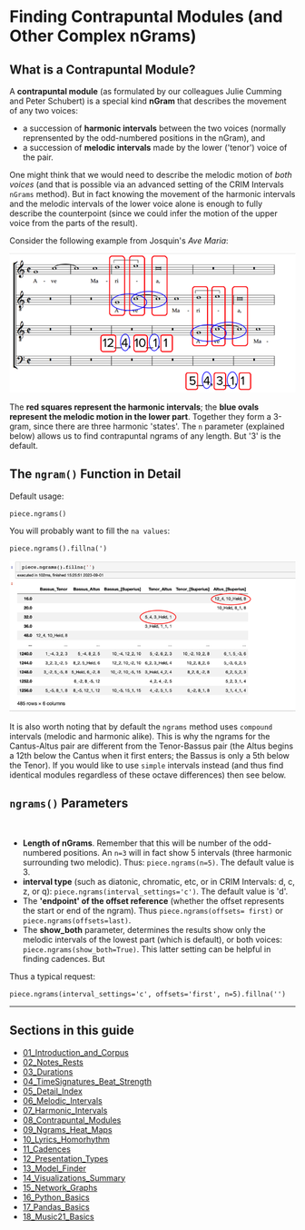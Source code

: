# Finding Contrapuntal Modules (and Other Complex nGrams)

## What is a Contrapuntal Module?
A **contrapuntal module** (as formulated by our colleagues Julie Cumming and Peter Schubert) is a special kind **nGram** that describes the movement of any two voices:  

- a succession of **harmonic intervals** between the two voices (normally reprensented by the odd-numbered positions in the nGram), and
- a succession of **melodic intervals** made by the lower ('tenor') voice of the pair.

One might think that we would need to describe the melodic motion of *both voices* (and that is possible via an advanced setting of the CRIM Intervals `nGrams` method).  But in fact knowing the movement of the harmonic intervals and the melodic intervals of the lower voice alone is enough to fully describe the counterpoint (since we could infer the motion of the upper voice from the parts of the result).

Consider the following example from Josquin's *Ave Maria*:

![Alt text](images/modules.png)

The **red squares represent the harmonic intervals**; the **blue ovals represent the melodic motion in the lower part**.  Together they form a 3-gram, since there are three harmonic 'states'. The `n` parameter (explained below) allows us to find contrapuntal ngrams of any length. But '3' is the default.

## The `ngram()` Function in Detail

Default usage:  

    piece.ngrams()

You will probably want to fill the `na values`:

    piece.ngrams().fillna(')

![Alt text](images/modules_2.png)

It is also worth noting that by default the `ngrams` method uses `compound` intervals (melodic and harmonic alike). This is why the ngrams for the Cantus-Altus pair are different from the Tenor-Bassus pair (the Altus begins a 12th below the Cantus when it first enters; the Bassus is only a 5th below the Tenor). If you would like to use `simple` intervals instead (and thus find identical modules regardless of these octave differences) then see below.

## `ngrams()` Parameters
​
* **Length of nGrams**.  Remember that this will be number of the odd-numbered positions.  An `n=3` will in fact show 5 intervals (three harmonic surrounding two melodic).  Thus: `piece.ngrams(n=5)`. The default value is 3.
* **interval type** (such as diatonic, chromatic, etc, or in CRIM Intervals: d, c, z, or q): `piece.ngrams(interval_settings='c')`.  The default value is 'd'.
* The **'endpoint' of the offset reference** (whether the offset represents the start or end of the ngram).  Thus `piece.ngrams(offsets=
first)` or `piece.ngrams(offsets=last)`. 
* The **show_both** parameter, determines the results show only the melodic intervals of the lowest part (which is default), or both voices: `piece.ngrams(show_both=True)`.  This latter setting can be helpful in finding cadences.  But 

Thus a typical request:

    piece.ngrams(interval_settings='c', offsets='first', n=5).fillna('')


-----  

## Sections in this guide

  * [01_Introduction_and_Corpus](tutorial/01_Introduction_and_Corpus.md)
  * [02_Notes_Rests](tutorial/02_Notes_Rests.md)
  * [03_Durations](tutorial/03_Durations.md) 
  * [04_TimeSignatures_Beat_Strength](tutorial/04_TimeSignatures_Beat_Strength.md)
  * [05_Detail_Index](tutorial/05_Detail_Index.md)
  * [06_Melodic_Intervals](tutorial/06_Melodic_Intervals.md)
  * [07_Harmonic_Intervals](tutorial/07_Harmonic_Intervals.md)
  * [08_Contrapuntal_Modules](tutorial/08_Contrapuntal_Modules.md)
  * [09_Ngrams_Heat_Maps](tutorial/09_Ngrams_Heat_Maps.md)
  * [10_Lyrics_Homorhythm](tutorial/10_Lyrics_Homorhythm.md)
  * [11_Cadences](tutorial/11_Cadences.md)
  * [12_Presentation_Types](tutorial/12_Presentation_Types.md)
  * [13_Model_Finder](tutorial/13_Model_Finder.md)
  * [14_Visualizations_Summary](tutorial/14_Visualizations_Summary.md)
  * [15_Network_Graphs](tutorial/15_Network_Graphs.md)
  * [16_Python_Basics](tutorial/16_Python_Basics.md)
  * [17_Pandas_Basics](tutorial/17_Pandas_Basics.md)
  * [18_Music21_Basics](tutorial/18_Music21_Basics.md)